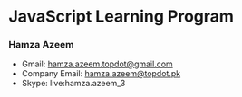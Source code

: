 # JavaScript Learning Program

### Hamza Azeem
* Gmail: hamza.azeem.topdot@gmail.com
* Company Email: hamza.azeem@topdot.pk
* Skype: live:hamza.azeem_3
